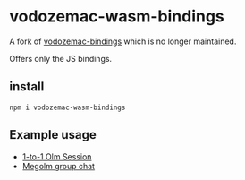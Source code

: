 # vodozemac-wasm-bindings
A fork of [vodozemac-bindings](https://github.com/matrix-org/vodozemac-bindings) which is no longer maintained.

Offers only the JS bindings.

[vodozemac]: https://github.com/matrix-org/vodozemac

## install

```shell
npm i vodozemac-wasm-bindings
```


## Example usage

- [1-to-1 Olm Session](https://github.com/Mekacher-Anis/vodozemac-wasm-bindings/blob/main/javascript/examples/1-to-1-olm.ts)
- [Megolm group chat](https://github.com/Mekacher-Anis/vodozemac-wasm-bindings/blob/main/javascript/examples/group-chat.ts)